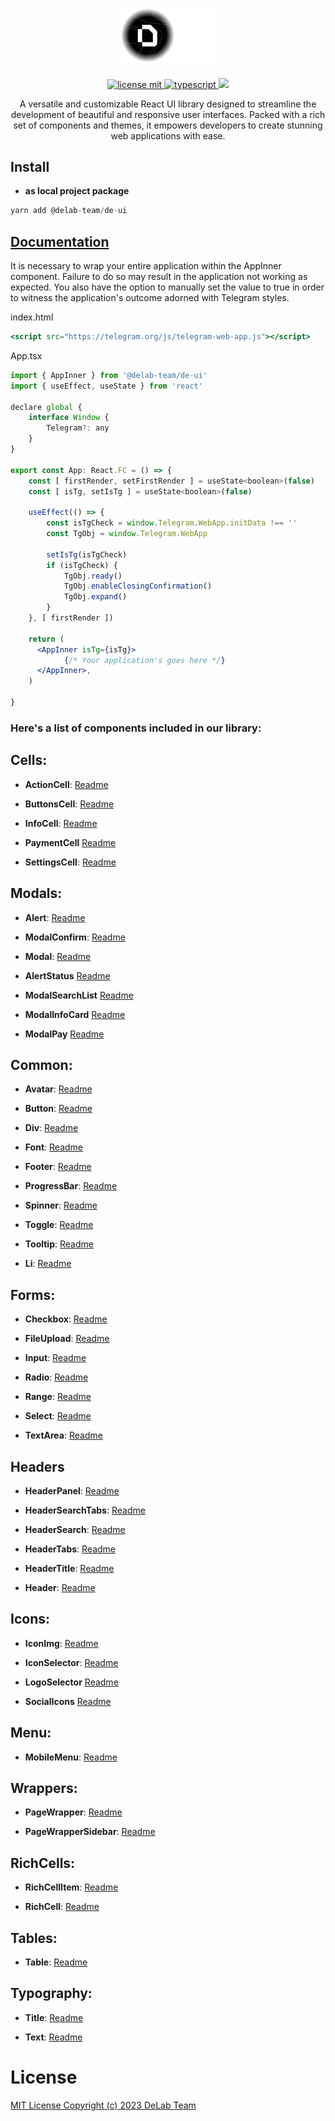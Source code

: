 <h1 align="center">
  <a href="https://github.com/delab-team">
      <img src="./logo.png" width="150" alt="DE-UI logo" />
  </a>
</h1>

<p align="center">
  <a href="LICENSE">
    <img src="https://camo.githubusercontent.com/75c3e724ce69f6c3d1e997e9066547e00cb9000aaf566eadc8a52ab76c7d07f8/68747470733a2f2f696d672e736869656c64732e696f2f6769746875622f6c6963656e73652f64656c61622d7465616d2f636f6e6e6563743f7374796c653d666f722d7468652d6261646765" alt="license mit" />
  </a>
  <a href="TYPESCRIPT">
    <img src="https://img.shields.io/badge/TypeScript-007ACC?style=for-the-badge&logo=typescript&logoColor=white" alt="typescript" />
  </a>
  <a href="NPM">
    <img src="https://img.shields.io/npm/v/@delab-team/de-ui" height="28px" />
  </a>
</p>

<p align="center">
  A versatile and customizable React UI library designed to streamline the development of beautiful and responsive user interfaces. Packed with a rich set of components and themes, it empowers developers to create stunning web applications with ease.
</p>

## Install

-   **as local project package**

```jsx
yarn add @delab-team/de-ui
```

## [Documentation](https://ui.delabteam.com/)

It is necessary to wrap your entire application within the AppInner component. Failure to do so may result in the application not working as expected. You also have the option to manually set the value to true in order to witness the application's outcome adorned with Telegram styles.

index.html

```jsx
<script src="https://telegram.org/js/telegram-web-app.js"></script>
```

App.tsx
```jsx
import { AppInner } from '@delab-team/de-ui' 
import { useEffect, useState } from 'react'

declare global {
    interface Window {
        Telegram?: any
    }
}

export const App: React.FC = () => {
    const [ firstRender, setFirstRender ] = useState<boolean>(false)
    const [ isTg, setIsTg ] = useState<boolean>(false)

    useEffect(() => {
        const isTgCheck = window.Telegram.WebApp.initData !== ''
        const TgObj = window.Telegram.WebApp

        setIsTg(isTgCheck)
        if (isTgCheck) {
            TgObj.ready()
            TgObj.enableClosingConfirmation()
            TgObj.expand()
        }
    }, [ firstRender ])

    return (
      <AppInner isTg={isTg}>
            {/* Your application's goes here */}
      </AppInner>,
    )

}
```

### **Here's a list of components included in our library:**

## Cells:

-   **ActionCell**: [Readme](https://github.com/delab-team/de-ui/blob/main/src/components/action-cell/Readme.md)

-   **ButtonsCell**: [Readme](https://github.com/delab-team/de-ui/blob/main/src/components/buttons-cell/Readme.md)

-   **InfoCell**: [Readme](https://github.com/delab-team/de-ui/blob/main/src/components/info-cell/Readme.md)

-   **PaymentCell** [Readme](https://github.com/delab-team/de-ui/blob/main/src/components/payment-cell/Readme.md)

-   **SettingsCell**: [Readme](https://github.com/delab-team/de-ui/blob/main/src/components/settings-cell/Readme.md)

## Modals:

-   **Alert**: [Readme](https://github.com/delab-team/de-ui/blob/main/src/components/alert/Readme.md)

-   **ModalConfirm**: [Readme](https://github.com/delab-team/de-ui/blob/main/src/components/modal-confirm/Readme.md)

-   **Modal**: [Readme](https://github.com/delab-team/de-ui/blob/main/src/components/modal/Readme.md)

-   **AlertStatus** [Readme](https://github.com/delab-team/de-ui/blob/main/src/components/alert-status/Readme.md)

-   **ModalSearchList** [Readme](https://github.com/delab-team/de-ui/blob/main/src/components/modal-search-list/Readme.md)

-   **ModalInfoCard** [Readme](https://github.com/delab-team/de-ui/blob/main/src/components/modal-info-card/Readme.md)

-   **ModalPay** [Readme](https://github.com/delab-team/de-ui/blob/main/src/components/modal-pay/Readme.md)

## Common:

-   **Avatar**: [Readme](https://github.com/delab-team/de-ui/blob/main/src/components/avatar/Readme.md)

-   **Button**: [Readme](https://github.com/delab-team/de-ui/blob/main/src/components/button/Readme.md)

-   **Div**: [Readme](https://github.com/delab-team/de-ui/blob/main/src/components/div/Readme.md)

-   **Font**: [Readme](https://github.com/delab-team/de-ui/blob/main/src/components/font/Readme.md)

-   **Footer**: [Readme](https://github.com/delab-team/de-ui/blob/main/src/components/footer/Readme.md)

-   **ProgressBar**: [Readme](https://github.com/delab-team/de-ui/blob/main/src/components/progress-bar/Readme.md)

-   **Spinner**: [Readme](https://github.com/delab-team/de-ui/blob/main/src/components/spinner/Readme.md)

-   **Toggle**: [Readme](https://github.com/delab-team/de-ui/blob/main/src/components/toggle/Readme.md)

-   **Tooltip**: [Readme](https://github.com/delab-team/de-ui/blob/main/src/components/tooltip/Readme.md)

-   **Li**: [Readme](https://github.com/delab-team/de-ui/blob/main/src/components/li/Readme.md)

## Forms:

-   **Checkbox**: [Readme](https://github.com/delab-team/de-ui/blob/main/src/components/checkbox/Readme.md)

-   **FileUpload**: [Readme](https://github.com/delab-team/de-ui/blob/main/src/components/file-upload/Readme.md)

-   **Input**: [Readme](https://github.com/delab-team/de-ui/blob/main/src/components/input/Readme.md)

-   **Radio**: [Readme](https://github.com/delab-team/de-ui/blob/main/src/components/radio/Readme.md)

-   **Range**: [Readme](https://github.com/delab-team/de-ui/blob/main/src/components/range/Readme.md)

-   **Select**: [Readme](https://github.com/delab-team/de-ui/blob/main/src/components/select/Readme.md)

-   **TextArea**: [Readme](https://github.com/delab-team/de-ui/blob/main/src/components/textarea/Readme.md)

## Headers

-   **HeaderPanel**: [Readme](https://github.com/delab-team/de-ui/blob/main/src/components/header-panel/Readme.md)

-   **HeaderSearchTabs**: [Readme](https://github.com/delab-team/de-ui/blob/main/src/components/header-search-tabs/Readme.md)

-   **HeaderSearch**: [Readme](https://github.com/delab-team/de-ui/blob/main/src/components/header-search/Readme.md)

-   **HeaderTabs**: [Readme](https://github.com/delab-team/de-ui/blob/main/src/components/header-tabs/Readme.md)

-   **HeaderTitle**: [Readme](https://github.com/delab-team/de-ui/blob/main/src/components/header-title/Readme.md)

-   **Header**: [Readme](https://github.com/delab-team/de-ui/blob/main/src/components/header/Readme.md)

## Icons:

-   **IconImg**: [Readme](https://github.com/delab-team/de-ui/blob/main/src/components/icon-img/Readme.md)

-   **IconSelector**: [Readme](https://github.com/delab-team/de-ui/blob/main/src/components/icon-selector/Readme.md)

-   **LogoSelector** [Readme](https://github.com/delab-team/de-ui/blob/main/src/components/logo-selector/Readme.md)

-   **SocialIcons** [Readme](https://github.com/delab-team/de-ui/blob/main/src/components/social-icons/Readme.md)

## Menu:

-   **MobileMenu**: [Readme](https://github.com/delab-team/de-ui/blob/main/src/components/mobile-menu/Readme.md)

## Wrappers:

-   **PageWrapper**: [Readme](https://github.com/delab-team/de-ui/blob/main/src/components/page-wrapper/Readme.md)

-   **PageWrapperSidebar**: [Readme](https://github.com/delab-team/de-ui/blob/main/src/components/page-wrapper-sidebar/Readme.md)

## RichCells:

-   **RichCellItem**: [Readme](https://github.com/delab-team/de-ui/blob/main/src/components/rich-cell/Readme.md)

-   **RichCell**: [Readme](https://github.com/delab-team/de-ui/blob/main/src/components/rich-cell/Readme.md)

## Tables:

-   **Table**: [Readme](https://github.com/delab-team/de-ui/blob/main/src/components/table/Readme.md)

## Typography:

-   **Title**: [Readme](https://github.com/delab-team/de-ui/blob/main/src/components/title/Readme.md)

-   **Text**: [Readme](https://github.com/delab-team/de-ui/blob/main/src/components/text/Readme.md)

# License

[MIT License Copyright (c) 2023 DeLab Team](LICENSE)
